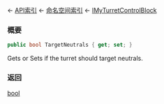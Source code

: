 ← [API索引](Api-Index) ← [命名空间索引](Namespace-Index) ← [IMyTurretControlBlock](SpaceEngineers.Game.ModAPI.Ingame.IMyTurretControlBlock)

### 概要

```csharp
public bool TargetNeutrals { get; set; }
```

Gets or Sets if the turret should target neutrals.

### 返回

[bool](https://docs.microsoft.com/en-us/dotnet/api/System.Boolean?view=netframework-4.6)

